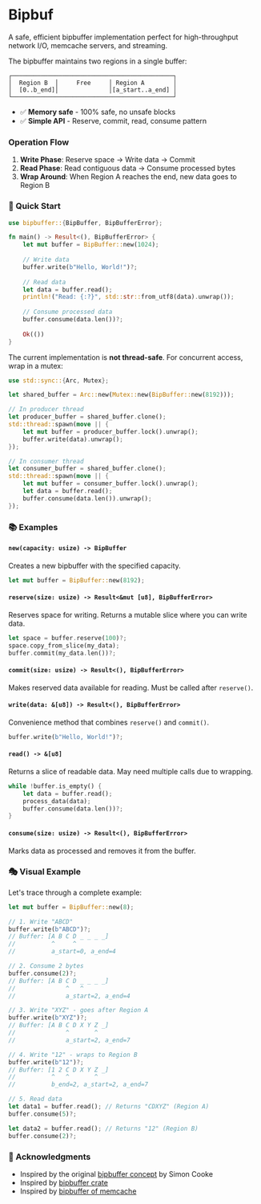 # Bipbuf

A safe, efficient bipbuffer implementation perfect for high-throughput network I/O, memcache servers, and streaming.

The bipbuffer maintains two regions in a single buffer:

```
┌─────────────────────────────────────────────┐
│  Region B  │     Free     │ Region A        │
│  [0..b_end]│              │[a_start..a_end] │
└─────────────────────────────────────────────┘
```

- ✅ **Memory safe** - 100% safe, no unsafe blocks
- ✅ **Simple API** - Reserve, commit, read, consume pattern


### Operation Flow

1. **Write Phase**: Reserve space → Write data → Commit
2. **Read Phase**: Read contiguous data → Consume processed bytes
3. **Wrap Around**: When Region A reaches the end, new data goes to Region B

### 🚀 Quick Start

```rust
use bipbuffer::{BipBuffer, BipBufferError};

fn main() -> Result<(), BipBufferError> {
    let mut buffer = BipBuffer::new(1024);
    
    // Write data
    buffer.write(b"Hello, World!")?;
    
    // Read data
    let data = buffer.read();
    println!("Read: {:?}", std::str::from_utf8(data).unwrap());
    
    // Consume processed data
    buffer.consume(data.len())?;
    
    Ok(())
}
```

The current implementation is **not thread-safe**. For concurrent access, wrap in a mutex:

```rust
use std::sync::{Arc, Mutex};

let shared_buffer = Arc::new(Mutex::new(BipBuffer::new(8192)));

// In producer thread
let producer_buffer = shared_buffer.clone();
std::thread::spawn(move || {
    let mut buffer = producer_buffer.lock().unwrap();
    buffer.write(data).unwrap();
});

// In consumer thread  
let consumer_buffer = shared_buffer.clone();
std::thread::spawn(move || {
    let mut buffer = consumer_buffer.lock().unwrap();
    let data = buffer.read();
    buffer.consume(data.len()).unwrap();
});
```

### 📚 Examples

#### `new(capacity: usize) -> BipBuffer`
Creates a new bipbuffer with the specified capacity.

```rust
let mut buffer = BipBuffer::new(8192);
```

#### `reserve(size: usize) -> Result<&mut [u8], BipBufferError>`
Reserves space for writing. Returns a mutable slice where you can write data.

```rust
let space = buffer.reserve(100)?;
space.copy_from_slice(my_data);
buffer.commit(my_data.len())?;
```

#### `commit(size: usize) -> Result<(), BipBufferError>`
Makes reserved data available for reading. Must be called after `reserve()`.

#### `write(data: &[u8]) -> Result<(), BipBufferError>`
Convenience method that combines `reserve()` and `commit()`.

```rust
buffer.write(b"Hello, World!")?;
```

#### `read() -> &[u8]`
Returns a slice of readable data. May need multiple calls due to wrapping.

```rust
while !buffer.is_empty() {
    let data = buffer.read();
    process_data(data);
    buffer.consume(data.len())?;
}
```

#### `consume(size: usize) -> Result<(), BipBufferError>`
Marks data as processed and removes it from the buffer.

### 🎭 Visual Example

Let's trace through a complete example:

```rust
let mut buffer = BipBuffer::new(8);

// 1. Write "ABCD"
buffer.write(b"ABCD")?;
// Buffer: [A B C D _ _ _ _]
//          ^     ^
//          a_start=0, a_end=4

// 2. Consume 2 bytes
buffer.consume(2)?;
// Buffer: [A B C D _ _ _ _]
//              ^   ^
//              a_start=2, a_end=4

// 3. Write "XYZ" - goes after Region A
buffer.write(b"XYZ")?;
// Buffer: [A B C D X Y Z _]
//              ^       ^
//              a_start=2, a_end=7

// 4. Write "12" - wraps to Region B
buffer.write(b"12")?;
// Buffer: [1 2 C D X Y Z _]
//          ^   ^       ^
//          b_end=2, a_start=2, a_end=7

// 5. Read data
let data1 = buffer.read(); // Returns "CDXYZ" (Region A)
buffer.consume(5)?;

let data2 = buffer.read(); // Returns "12" (Region B)
buffer.consume(2)?;
```

### 👏 Acknowledgments

- Inspired by the original [bipbuffer concept](https://www.codeproject.com/Articles/3479/The-Bip-Buffer-The-Circular-Buffer-with-a-Twist) by Simon Cooke
- Inspired by [bipbuffer crate](https://www.codeproject.com/Articles/3479/The-Bip-Buffer-The-Circular-Buffer-with-a-Twist)
- Inspired by [bipbuffer of memcache](https://github.com/memcached/memcached/blob/master/bipbuffer.c)
